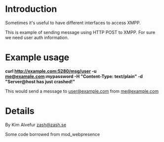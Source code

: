# Introduction #

Sometimes it's useful to have different interfaces to access XMPP.

This is example of sending message using HTTP POST to XMPP. For sure we need user auth information.

# Example usage #

**curl http://example.com:5280/msg/user -u me@example.com:mypassword -H "Content-Type: text/plain" -d "Server@host has just crashed!"**

This would send a message to user@example.com from me@example.com

# Details #

By Kim Alvefur <zash@zash.se>

Some code borrowed from mod\_webpresence

